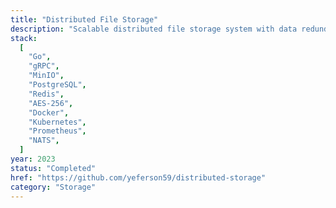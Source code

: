 ```yaml
---
title: "Distributed File Storage"
description: "Scalable distributed file storage system with data redundancy, encryption, and automatic backup. Designed for high availability and data integrity."
stack:
  [
    "Go",
    "gRPC",
    "MinIO",
    "PostgreSQL",
    "Redis",
    "AES-256",
    "Docker",
    "Kubernetes",
    "Prometheus",
    "NATS",
  ]
year: 2023
status: "Completed"
href: "https://github.com/yeferson59/distributed-storage"
category: "Storage"
---
```

